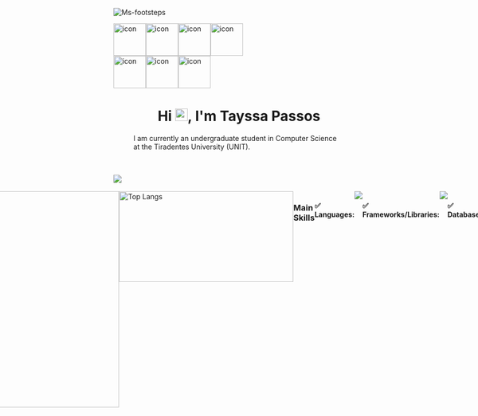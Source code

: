 <p align="left"> <img src="https://komarev.com/ghpvc/?username=ViniDias1&label=Profile%20views&color=ba0bea&style=flat" alt="Ms-footsteps" /> </p>
</div>
<div style="display: flex; align-items: flex-start;"><img src="https://techstack-generator.vercel.app/python-icon.svg" alt="icon" width="65" height="65" /><img src="https://techstack-generator.vercel.app/restapi-icon.svg" alt="icon" width="65" height="65" /><img src="https://techstack-generator.vercel.app/github-icon.svg" alt="icon" width="65" height="65" /><img src="https://techstack-generator.vercel.app/mysql-icon.svg" alt="icon" width="65" height="65" /></div><div style="display: flex; align-items: flex-start;"><img src="https://techstack-generator.vercel.app/docker-icon.svg" alt="icon" width="65" height="65" /><img src="https://techstack-generator.vercel.app/java-icon.svg" alt="icon" width="65" height="65" /><img src="https://techstack-generator.vercel.app/nodejs-icon.svg" alt="icon" width="65" height="65" /></div>
<h1 align="center">Hi <img src="https://media.giphy.com/media/hvRJCLFzcasrR4ia7z/giphy.gif" width="25px">, I'm Tayssa Passos</h1>
<p style="text-align: left; display: flex;
        justify-content: flex-start;
        margin-left: 40px;         margin-right: 40px; /* Espaçamento à direita *//* Margem esquerda para o parágrafo */ /* Define a tabulação de 20 pixels */">
I am currently an undergraduate student in Computer Science at the Tiradentes University (UNIT).</p>
<br><br>
<img src="https://github.com/user-attachments/assets/2771e981-8cb8-49ef-af10-d15bfefaa462"><br><br>


<div style="display: flex; justify-content: center;">

  <a href="https://github.com/Ms-footsteps/github-readme-stats" >
    <img style="width: 31em;" src="https://github-readme-stats.vercel.app/api?username=Ms-footsteps&show_icons=true&theme=radical&rank_icon=github" alt="Ms-footsteps GitHub stats">
  </a>
  
<a href="https://github.com/Ms-footsteps/github-readme-stats">
    <img style="width: 25em; height: 13em" src="https://github-readme-stats.vercel.app/api/top-langs/?username=Ms-footsteps&langs_count=8&layout=compact&theme=radical" alt="Top Langs">
  </a>

  

<p align="center">
  <h3>Main Skills</h3>
    <h4> ✅ Languages: </h4>
    <img src="https://skillicons.dev/icons?i=python,java" /><br/>
    <h4> ✅ Frameworks/Libraries: </h4>
    <img src="https://skillicons.dev/icons?i=nodejs,angular,spring" /><br/>
    <h4> ✅ Databases: </h4>
    <img src="https://skillicons.dev/icons?i=postgresql,mysql" /><br/>
    <h4> ✅ Others: </h4>
    <img src="https://skillicons.dev/icons?i=git" /><br/>
</p>

<br>



<br>

<img src="https://github.com/user-attachments/assets/2771e981-8cb8-49ef-af10-d15bfefaa462"><br>
<div>
  <a href="https://www.instagram.com/tayssa_passos/" target="_blank">
    <img style="margin-left: 10px;" src="https://img.shields.io/badge/-Instagram-%23E4405F?style=for-the-badge&logo=instagram&logoColor=white" alt="Instagram">
  </a>
  <a href="mailto:tayssapassoss@gmail.com">
    <img style="margin-left: 10px;" src="https://img.shields.io/badge/-Gmail-%23333333?style=for-the-badge&logo=gmail&logoColor=white" alt="Gmail">
  </a>
  <a href="www.linkedin.com/in/tayssa-passos" target="_blank">
    <img style="margin-left: 10px;" src="https://img.shields.io/badge/-LinkedIn-%230077B5?style=for-the-badge&logo=linkedin&logoColor=white" alt="LinkedIn">
  </a>

<br>

  <picture>
  <source media="(prefers-color-scheme: dark)" srcset="https://raw.githubusercontent.com/ViniDias1/ViniDias1/output/github-contribution-grid-snake-dark.svg">
  <source media="(prefers-color-scheme: light)" srcset="https://raw.githubusercontent.com/ViniDias1/ViniDias1/output/github-contribution-grid-snake.svg">
  <img alt="github contribution grid snake animation" src="https://raw.githubusercontent.com/ViniDias1/ViniDias1/output/github-contribution-grid-snake.svg">
</picture>
</div>
